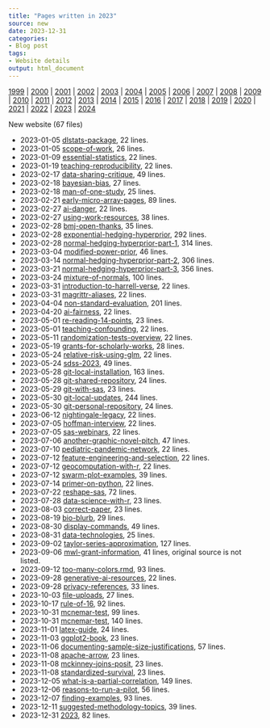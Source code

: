 ```yaml
---
title: "Pages written in 2023"
source: new
date: 2023-12-31
categories:
- Blog post
tags:
- Website details
output: html_document
---
```

 
[1999](http://new.pmean.com/1999/) | [2000](http://new.pmean.com/2000/) | [2001](http://new.pmean.com/2001/) | [2002](http://new.pmean.com/2002/) | [2003](http://new.pmean.com/2003/) | [2004](http://new.pmean.com/2004/) | [2005](http://new.pmean.com/2005/) | [2006](http://new.pmean.com/2006/) | [2007](http://new.pmean.com/2007/) | [2008](http://new.pmean.com/2008/) | [2009](http://new.pmean.com/2009/) | [2010](http://new.pmean.com/2010/) | [2011](http://new.pmean.com/2011/) | [2012](http://new.pmean.com/2012/) | [2013](http://new.pmean.com/2013/) | [2014](http://new.pmean.com/2014/) | [2015](http://new.pmean.com/2015/) | [2016](http://new.pmean.com/2016/) | [2017](http://new.pmean.com/2017/) | [2018](http://new.pmean.com/2018/) | [2019](http://new.pmean.com/2019/) | [2020](http://new.pmean.com/2020/) | [2021](http://new.pmean.com/2021/) | [2022](http://new.pmean.com/2022/) | [2023](http://new.pmean.com/2023/) | [2024](http://new.pmean.com/2024/)
 
New website (67 files)
 
+ 2023-01-05 [dlstats-package](http://new.pmean.com/dlstats-package/),  22 lines.  
+ 2023-01-05 [scope-of-work](http://new.pmean.com/scope-of-work/),  26 lines.  
+ 2023-01-09 [essential-statistics](http://new.pmean.com/essential-statistics/),  22 lines.  
+ 2023-01-19 [teaching-reproducibility](http://new.pmean.com/teaching-reproducibility/),  22 lines.  
+ 2023-02-17 [data-sharing-critique](http://new.pmean.com/data-sharing-critique/),  49 lines.  
+ 2023-02-18 [bayesian-bias](http://new.pmean.com/bayesian-bias/),  27 lines.  
+ 2023-02-18 [man-of-one-study](http://new.pmean.com/man-of-one-study/),  25 lines.  
+ 2023-02-21 [early-micro-array-pages](http://new.pmean.com/early-micro-array-pages/),  89 lines.  
+ 2023-02-27 [ai-danger](http://new.pmean.com/ai-danger/),  22 lines.  
+ 2023-02-27 [using-work-resources](http://new.pmean.com/using-work-resources/),  38 lines.  
+ 2023-02-28 [bmj-open-thanks](http://new.pmean.com/bmj-open-thanks/),  35 lines.  
+ 2023-02-28 [exponential-hedging-hyperprior](http://new.pmean.com/exponential-hedging-hyperprior/),  292 lines.  
+ 2023-02-28 [normal-hedging-hyperprior-part-1](http://new.pmean.com/normal-hedging-hyperprior-part-1/),  314 lines.  
+ 2023-03-04 [modified-power-prior](http://new.pmean.com/modified-power-prior/),  46 lines.  
+ 2023-03-14 [normal-hedging-hyperprior-part-2](http://new.pmean.com/normal-hedging-hyperprior-part-2/),  306 lines.  
+ 2023-03-21 [normal-hedging-hyperprior-part-3](http://new.pmean.com/normal-hedging-hyperprior-part-3/),  356 lines.  
+ 2023-03-24 [mixture-of-normals](http://new.pmean.com/mixture-of-normals/),  100 lines.  
+ 2023-03-31 [introduction-to-harrell-verse](http://new.pmean.com/introduction-to-harrell-verse/),  22 lines.  
+ 2023-03-31 [magrittr-aliases](http://new.pmean.com/magrittr-aliases/),  22 lines.  
+ 2023-04-04 [non-standard-evaluation](http://new.pmean.com/non-standard-evaluation/),  201 lines.  
+ 2023-04-20 [ai-fairness](http://new.pmean.com/ai-fairness/),  22 lines.  
+ 2023-05-01 [re-reading-14-points](http://new.pmean.com/re-reading-14-points/),  23 lines.  
+ 2023-05-01 [teaching-confounding](http://new.pmean.com/teaching-confounding/),  22 lines.  
+ 2023-05-11 [randomization-tests-overview](http://new.pmean.com/randomization-tests-overview/),  22 lines.  
+ 2023-05-19 [grants-for-scholarly-works](http://new.pmean.com/grants-for-scholarly-works/),  28 lines.  
+ 2023-05-24 [relative-risk-using-glm](http://new.pmean.com/relative-risk-using-glm/),  22 lines.  
+ 2023-05-24 [sdss-2023](http://new.pmean.com/sdss-2023/),  49 lines.  
+ 2023-05-28 [git-local-installation](http://new.pmean.com/git-local-installation/),  163 lines.  
+ 2023-05-28 [git-shared-repository](http://new.pmean.com/git-shared-repository/),  24 lines.  
+ 2023-05-29 [git-with-sas](http://new.pmean.com/git-with-sas/),  23 lines.  
+ 2023-05-30 [git-local-updates](http://new.pmean.com/git-local-updates/),  244 lines.  
+ 2023-05-30 [git-personal-repository](http://new.pmean.com/git-personal-repository/),  24 lines.  
+ 2023-06-12 [nightingale-legacy](http://new.pmean.com/nightingale-legacy/),  22 lines.  
+ 2023-07-05 [hoffman-interview](http://new.pmean.com/hoffman-interview/),  22 lines.  
+ 2023-07-05 [sas-webinars](http://new.pmean.com/sas-webinars/),  22 lines.  
+ 2023-07-06 [another-graphic-novel-pitch](http://new.pmean.com/another-graphic-novel-pitch/),  47 lines.  
+ 2023-07-10 [pediatric-pandemic-network](http://new.pmean.com/pediatric-pandemic-network/),  22 lines.  
+ 2023-07-12 [feature-engineering-and-selection](http://new.pmean.com/feature-engineering-and-selection/),  22 lines.  
+ 2023-07-12 [geocomputation-with-r](http://new.pmean.com/geocomputation-with-r/),  22 lines.  
+ 2023-07-12 [swarm-plot-examples](http://new.pmean.com/swarm-plot-examples/),  39 lines.  
+ 2023-07-14 [primer-on-python](http://new.pmean.com/primer-on-python/),  22 lines.  
+ 2023-07-22 [reshape-sas](http://new.pmean.com/reshape-sas/),  72 lines.  
+ 2023-07-28 [data-science-with-r](http://new.pmean.com/data-science-with-r/),  23 lines.  
+ 2023-08-03 [correct-paper](http://new.pmean.com/correct-paper/),  23 lines.  
+ 2023-08-19 [bio-blurb](http://new.pmean.com/bio-blurb/),  29 lines.  
+ 2023-08-30 [display-commands](http://new.pmean.com/display-commands/),  49 lines.  
+ 2023-08-31 [data-technologies](http://new.pmean.com/data-technologies/),  25 lines.  
+ 2023-09-02 [taylor-series-approximation](http://new.pmean.com/taylor-series-approximation/),  127 lines.  
+ 2023-09-06 [mwl-grant-information](http://new.pmean.com/mwl-grant-information/),  41 lines, original source is not listed.  
+ 2023-09-12 [too-many-colors.rmd](http://new.pmean.com/too-many-colors.rmd/),  93 lines.  
+ 2023-09-28 [generative-ai-resources](http://new.pmean.com/generative-ai-resources/),  22 lines.  
+ 2023-09-28 [privacy-references](http://new.pmean.com/privacy-references/),  33 lines.  
+ 2023-10-03 [file-uploads](http://new.pmean.com/file-uploads/),  27 lines.  
+ 2023-10-17 [rule-of-16](http://new.pmean.com/rule-of-16/),  92 lines.  
+ 2023-10-31 [mcnemar-test](http://new.pmean.com/mcnemar-test/),  99 lines.  
+ 2023-10-31 [mcnemar-test](http://new.pmean.com/mcnemar-test/),  140 lines.  
+ 2023-11-01 [latex-guide](http://new.pmean.com/latex-guide/),  24 lines.  
+ 2023-11-03 [ggplot2-book](http://new.pmean.com/ggplot2-book/),  23 lines.  
+ 2023-11-06 [documenting-sample-size-justifications](http://new.pmean.com/documenting-sample-size-justifications/),  57 lines.  
+ 2023-11-08 [apache-arrow](http://new.pmean.com/apache-arrow/),  23 lines.  
+ 2023-11-08 [mckinney-joins-posit](http://new.pmean.com/mckinney-joins-posit/),  23 lines.  
+ 2023-11-08 [standardized-survival](http://new.pmean.com/standardized-survival/),  23 lines.  
+ 2023-12-05 [what-is-a-partial-correlation](http://new.pmean.com/what-is-a-partial-correlation/),  149 lines.  
+ 2023-12-06 [reasons-to-run-a-pilot](http://new.pmean.com/reasons-to-run-a-pilot/),  56 lines.  
+ 2023-12-07 [finding-examples](http://new.pmean.com/finding-examples/),  93 lines.  
+ 2023-12-11 [suggested-methodology-topics](http://new.pmean.com/suggested-methodology-topics/),  39 lines.  
+ 2023-12-31 [2023](http://new.pmean.com/2023/),  82 lines.
 
